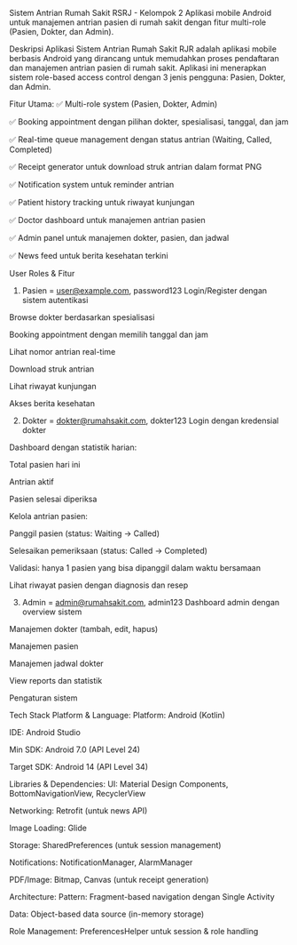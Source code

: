 Sistem Antrian Rumah Sakit RSRJ - Kelompok 2
Aplikasi mobile Android untuk manajemen antrian pasien di rumah sakit dengan fitur multi-role (Pasien, Dokter, dan Admin).

Deskripsi Aplikasi
Sistem Antrian Rumah Sakit RJR adalah aplikasi mobile berbasis Android yang dirancang untuk memudahkan proses pendaftaran dan manajemen antrian pasien di rumah sakit. Aplikasi ini menerapkan sistem role-based access control dengan 3 jenis pengguna: Pasien, Dokter, dan Admin.

Fitur Utama:
✅ Multi-role system (Pasien, Dokter, Admin)

✅ Booking appointment dengan pilihan dokter, spesialisasi, tanggal, dan jam

✅ Real-time queue management dengan status antrian (Waiting, Called, Completed)

✅ Receipt generator untuk download struk antrian dalam format PNG

✅ Notification system untuk reminder antrian

✅ Patient history tracking untuk riwayat kunjungan

✅ Doctor dashboard untuk manajemen antrian pasien

✅ Admin panel untuk manajemen dokter, pasien, dan jadwal

✅ News feed untuk berita kesehatan terkini

User Roles & Fitur
1. Pasien = user@example.com, password123
Login/Register dengan sistem autentikasi

Browse dokter berdasarkan spesialisasi

Booking appointment dengan memilih tanggal dan jam

Lihat nomor antrian real-time

Download struk antrian

Lihat riwayat kunjungan

Akses berita kesehatan

2. Dokter = dokter@rumahsakit.com, dokter123
Login dengan kredensial dokter

Dashboard dengan statistik harian:

Total pasien hari ini

Antrian aktif

Pasien selesai diperiksa

Kelola antrian pasien:

Panggil pasien (status: Waiting → Called)

Selesaikan pemeriksaan (status: Called → Completed)

Validasi: hanya 1 pasien yang bisa dipanggil dalam waktu bersamaan

Lihat riwayat pasien dengan diagnosis dan resep

3. Admin  = admin@rumahsakit.com, admin123
Dashboard admin dengan overview sistem

Manajemen dokter (tambah, edit, hapus)

Manajemen pasien

Manajemen jadwal dokter

View reports dan statistik

Pengaturan sistem

Tech Stack
Platform & Language:
Platform: Android (Kotlin)

IDE: Android Studio

Min SDK: Android 7.0 (API Level 24)

Target SDK: Android 14 (API Level 34)

Libraries & Dependencies:
UI: Material Design Components, BottomNavigationView, RecyclerView

Networking: Retrofit (untuk news API)

Image Loading: Glide

Storage: SharedPreferences (untuk session management)

Notifications: NotificationManager, AlarmManager

PDF/Image: Bitmap, Canvas (untuk receipt generation)

Architecture:
Pattern: Fragment-based navigation dengan Single Activity

Data: Object-based data source (in-memory storage)

Role Management: PreferencesHelper untuk session & role handling

